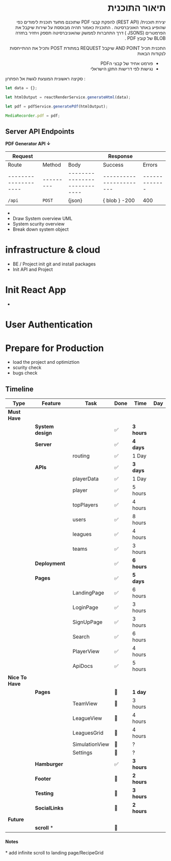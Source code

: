 <div dir="rtl">

# תיאור התוכנית

יצירת תוכנית/ (REST API) להפקת קבצי PDF שתוכנם מתעד תוכנית לימודים כפי שהופיע באתר האוניברסיטה .
התוכנית כאמור תהיה מבוססת על שירות שיקבל את הפרמטרים (JSONSׂ ) דרך התחברות לממשק שהאוניברסיטה תספק ויחזיר בחזרה BLOB של קובץ PDF .

התכנית תכיל AND POINT שיקבל REQUEST במתודת POST ותכיל את ההתייחסות לנקודות הבאות

- פורמט אחיד של קבצי הPDF
- נגישות לפי דרישות התקן הישראלי

</div>

סקיצה ראשונית המוצעת לגשת אל הפתרון :

```javascript
let data = {};

let htmlOutput = reactRenderService.generateHtml(data);

let pdf = pdfService.generatePdf(htmlOutput);

MediaRecorder.pdf = pdf;
```

## Server API Endpoints

**PDF Generator API ↓**

| Request              |           |                              | Response                |               |
| -------------------- | --------- | ---------------------------- | ----------------------- | ------------- |
| Route                | Method    | Body                         | Success                 | Errors        |
| -------------------- | --------- | ---------------------------- | ----------------------- | ------------- |
| `/api`               | `POST`    | {json}                       | { blob } -200           | 400           |

-
- Draw System overview UML
- System scurity overview
- Break down system object

# infrastructure & cloud

- BE / Project init git and install packages
- Init API and Project

# Init React App

-

# User Authentication

# Prepare for Production

- load the project and optimiztion
- scurity check
- bugs check

## **Timeline**

| Type             | Feature           | Task           | Done                  | Time        | Day |
| ---------------- | ----------------- | -------------- | --------------------- | ----------- | --- |
| **Must Have**    |                   |                |                       |             |     |
|                  | **System design** |                | :white_check_mark:    | **3 hours** |     |
|                  | **Server**        |                | :white_check_mark:    | **4 days**  |     |
|                  |                   | routing        | :white_check_mark:    | 1 Day       |     |
|                  | **APIs**          |                | :white_check_mark:    | **3 days**  |     |
|                  |                   | playerData     | :white_check_mark:    | 1 Day       |     |
|                  |                   | player         | :white_check_mark:    | 5 hours     |     |
|                  |                   | topPlayers     | :white_check_mark:    | 4 hours     |     |
|                  |                   | users          | :white_check_mark:    | 8 hours     |     |
|                  |                   | leagues        | :white_check_mark:    | 4 hours     |     |
|                  |                   | teams          | :white_check_mark:    | 3 hours     |     |
|                  | **Deployment**    |                | :white_check_mark:    | **6 hours** |     |
|                  | **Pages**         |                | :white_check_mark:    | **5 days**  |     |
|                  |                   | LandingPage    | :white_check_mark:    | 6 hours     |     |
|                  |                   | LoginPage      | :white_check_mark:    | 3 hours     |     |
|                  |                   | SignUpPage     | :white_check_mark:    | 3 hours     |     |
|                  |                   | Search         | :white_check_mark:    | 6 hours     |     |
|                  |                   | PlayerView     | :white_check_mark:    | 4 hours     |     |
|                  |                   | ApiDocs        | :white_check_mark:    | 5 hours     |     |
| **Nice To Have** |                   |                |                       |             |     |
|                  | **Pages**         |                | :black_square_button: | **1 day**   |     |
|                  |                   | TeamView       | :black_square_button: | 3 hours     |     |
|                  |                   | LeagueView     | :black_square_button: | 4 hours     |     |
|                  |                   | LeaguesGrid    | :black_square_button: | 4 hours     |     |
|                  |                   | SimulationView | :black_square_button: | ?           |     |
|                  |                   | Settings       | :black_square_button: | ?           |     |
|                  | **Hamburger**     |                | :white_check_mark:    | **3 hours** |     |
|                  | **Footer**        |                | :black_square_button: | **2 hours** |     |
|                  | **Testing**       |                | :black_square_button: | **3 hours** |     |
|                  | **SocialLinks**   |                | :black_square_button: | **2 hours** |     |
| **Future**       |                   |                |                       |             |     |
|                  | **scroll** \*     |                | :black_square_button: |             |     |

#### **Notes**

\* add infinite scroll to landing page/RecipeGrid
